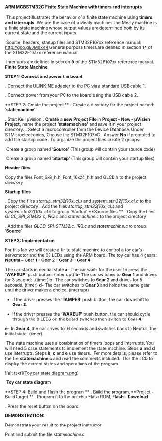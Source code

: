 ####           **ARM MCBSTM32C Finite State Machine with timers and interrupts**

​	This project illustrates the behavior of a finite state machine using **timers and interrupts**. We use the case of a Mealy machine. The Mealy machine is a finite state machine whose output values are determined both by its current state and the current inputs.

​	Source, headers, startup files and STM32F107xx reference manual: http://goo.gl/0Mdx44 General purpose timers are defined in section **14** of the STM32F107xx reference manual.

​	Interrupts are defined in section **9** of the STM32F107xx reference manual. **Finite State Machine**

**STEP 1: Connect and power the board**

. Connect the ULINK-ME adapter to the PC via a standard USB cable 1. 

. Connect power from your PC to the board using the USB cable 2.

**STEP 2: Create the project
** . Create a directory for the project named: ‘**statemachine’**

 . Start Keil μVision
 . **Create** a **new Project File** in **Project - New - μVision Project,** name the project **‘statemachine’** and save it in your project directory.
 **.** Select a microcontroller from the Device Database. Under STMicroelectronics, Choose the STM32F107VC . Answer **No** if prompted to add the startup code
 . To organize the project files create 2 groups:

​		Create a group named ‘**Source**’ (This group will contain your source code) 

​		Create a group named ‘**Startup**’ (This group will contain your startup files)

**Header files**

Copy the files Font_6x8_h.h, Font_16x24_h.h and GLCD.h to the project directory

**Startup files**

. Copy the files *startup_stm32f10x_cl.s* and *system_stm32f10x_cl.c* to the project directory . Add the files *startup_stm32f10x_cl.s* and *system_stm32f10x_cl.c* to group ‘Startup’ **Source files
** . Copy the files *GLCD_SPI_STM32.c, IRQ.c* and *statemachine.c* to the project directory

. Add the files *GLCD_SPI_STM32.c, IRQ.c* and *statemachine.c* to group ‘**Source**’

**STEP 3: Implementation**

For this lab we will create a finite state machine to control a toy car’s servomotor and the 08 LEDs using the ARM board. The toy car has 4 gears: **Neutral – Gear 1 - Gear 2 - Gear 3 – Gear 4**

The car starts in neutral state
 **a**- The car waits for the user to press the **‘WAKEUP’** push button. (interrupt)
 **b**- The car switches to **Gear 1** and drives for 3 seconds. (timer)
 **c**- The car switches to **Gear 2** and drives for 5 seconds. (timer)
 **d**- The car switches to **Gear 3** and holds the same gear until the driver makes a choice. (interrupt)

- if the driver presses the **‘TAMPER’** push button, the car downshift to **Gear 2**.

- if the driver presses the **‘WAKEUP’** push button, the car should cycle through the 8 LEDS on the board switches then switch to **Gear 4**.

**e**- In **Gear 4**, the car drives for 6 seconds and switches back to Neutral, the initial state. (timer)

​	The state machine uses a combination of timers loops and interrupts. You will need 5 case statements to implement the state machine. Steps **a** and **d** use interrupts. Steps **b**, **c** and **e** use timers.
​	For more details, please refer to the file **statemachine.c** and read the comments included.
​    Use the LCD to display the current states and operations of the program.

![alt text]([Toy car state diagram.png](https://github.com/CharlesLiu0713/Finite-State-Machine-With-Interrupts-And-Timers/blob/main/Toy%20car%20state%20diagram.png))

​																				**Toy car state diagram**

**STEP 4: Build and Flash the program
** . Build the program, **Project - Build target
** . Program it to the on-chip Flash ROM, **Flash - Download** 

 . Press the reset button on the board

**DEMONSTRATION:**

Demonstrate your result to the project instructor 

Print and submit the file *statemachine.c*
